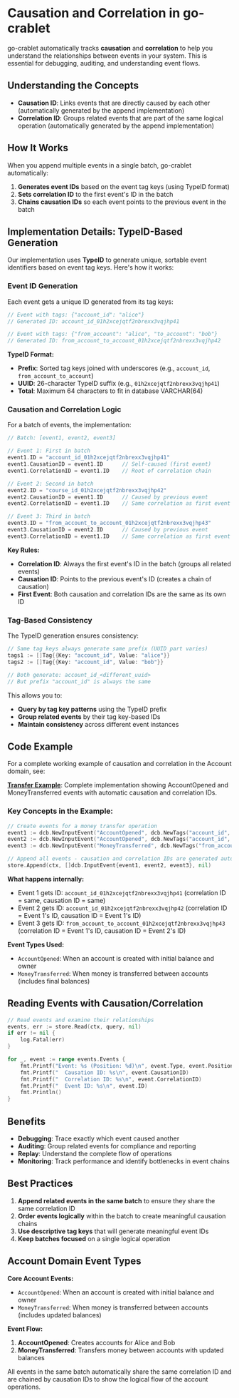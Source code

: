# Causation and Correlation in go-crablet

go-crablet automatically tracks **causation** and **correlation** to help you understand the relationships between events in your system. This is essential for debugging, auditing, and understanding event flows.

## Understanding the Concepts

- **Causation ID**: Links events that are directly caused by each other (automatically generated by the append implementation)
- **Correlation ID**: Groups related events that are part of the same logical operation (automatically generated by the append implementation)

## How It Works

When you append multiple events in a single batch, go-crablet automatically:

1. **Generates event IDs** based on the event tag keys (using TypeID format)
2. **Sets correlation ID** to the first event's ID in the batch
3. **Chains causation IDs** so each event points to the previous event in the batch

## Implementation Details: TypeID-Based Generation

Our implementation uses **TypeID** to generate unique, sortable event identifiers based on event tag keys. Here's how it works:

### Event ID Generation

Each event gets a unique ID generated from its tag keys:

```go
// Event with tags: {"account_id": "alice"}
// Generated ID: account_id_01h2xcejqtf2nbrexx3vqjhp41

// Event with tags: {"from_account": "alice", "to_account": "bob"}
// Generated ID: from_account_to_account_01h2xcejqtf2nbrexx3vqjhp42
```

**TypeID Format:**
- **Prefix**: Sorted tag keys joined with underscores (e.g., `account_id`, `from_account_to_account`)
- **UUID**: 26-character TypeID suffix (e.g., `01h2xcejqtf2nbrexx3vqjhp41`)
- **Total**: Maximum 64 characters to fit in database VARCHAR(64)

### Causation and Correlation Logic

For a batch of events, the implementation:

```go
// Batch: [event1, event2, event3]

// Event 1: First in batch
event1.ID = "account_id_01h2xcejqtf2nbrexx3vqjhp41"
event1.CausationID = event1.ID      // Self-caused (first event)
event1.CorrelationID = event1.ID    // Root of correlation chain

// Event 2: Second in batch  
event2.ID = "course_id_01h2xcejqtf2nbrexx3vqjhp42"
event2.CausationID = event1.ID      // Caused by previous event
event2.CorrelationID = event1.ID    // Same correlation as first event

// Event 3: Third in batch
event3.ID = "from_account_to_account_01h2xcejqtf2nbrexx3vqjhp43"
event3.CausationID = event2.ID      // Caused by previous event
event3.CorrelationID = event1.ID    // Same correlation as first event
```

**Key Rules:**
- **Correlation ID**: Always the first event's ID in the batch (groups all related events)
- **Causation ID**: Points to the previous event's ID (creates a chain of causation)
- **First Event**: Both causation and correlation IDs are the same as its own ID

### Tag-Based Consistency

The TypeID generation ensures consistency:

```go
// Same tag keys always generate same prefix (UUID part varies)
tags1 := []Tag{{Key: "account_id", Value: "alice"}}
tags2 := []Tag{{Key: "account_id", Value: "bob"}}

// Both generate: account_id_<different_uuid>
// But prefix "account_id" is always the same
```

This allows you to:
- **Query by tag key patterns** using the TypeID prefix
- **Group related events** by their tag key-based IDs
- **Maintain consistency** across different event instances

## Code Example

For a complete working example of causation and correlation in the Account domain, see:

**[Transfer Example](internal/examples/transfer/main.go)**: Complete implementation showing AccountOpened and MoneyTransferred events with automatic causation and correlation IDs.

### Key Concepts in the Example:

```go
// Create events for a money transfer operation
event1 := dcb.NewInputEvent("AccountOpened", dcb.NewTags("account_id", "alice"), data1)
event2 := dcb.NewInputEvent("AccountOpened", dcb.NewTags("account_id", "bob"), data2)
event3 := dcb.NewInputEvent("MoneyTransferred", dcb.NewTags("from_account", "alice", "to_account", "bob"), data3)

// Append all events - causation and correlation IDs are generated automatically
store.Append(ctx, []dcb.InputEvent{event1, event2, event3}, nil)
```

**What happens internally:**
- Event 1 gets ID: `account_id_01h2xcejqtf2nbrexx3vqjhp41` (correlation ID = same, causation ID = same)
- Event 2 gets ID: `account_id_01h2xcejqtf2nbrexx3vqjhp42` (correlation ID = Event 1's ID, causation ID = Event 1's ID)
- Event 3 gets ID: `from_account_to_account_01h2xcejqtf2nbrexx3vqjhp43` (correlation ID = Event 1's ID, causation ID = Event 2's ID)

**Event Types Used:**
- `AccountOpened`: When an account is created with initial balance and owner
- `MoneyTransferred`: When money is transferred between accounts (includes final balances)

## Reading Events with Causation/Correlation

```go
// Read events and examine their relationships
events, err := store.Read(ctx, query, nil)
if err != nil {
    log.Fatal(err)
}

for _, event := range events.Events {
    fmt.Printf("Event: %s (Position: %d)\n", event.Type, event.Position)
    fmt.Printf("  Causation ID: %s\n", event.CausationID)
    fmt.Printf("  Correlation ID: %s\n", event.CorrelationID)
    fmt.Printf("  Event ID: %s\n", event.ID)
    fmt.Println()
}
```

## Benefits

- **Debugging**: Trace exactly which event caused another
- **Auditing**: Group related events for compliance and reporting
- **Replay**: Understand the complete flow of operations
- **Monitoring**: Track performance and identify bottlenecks in event chains

## Best Practices

1. **Append related events in the same batch** to ensure they share the same correlation ID
2. **Order events logically** within the batch to create meaningful causation chains
3. **Use descriptive tag keys** that will generate meaningful event IDs
4. **Keep batches focused** on a single logical operation

## Account Domain Event Types

**Core Account Events:**
- `AccountOpened`: When an account is created with initial balance and owner
- `MoneyTransferred`: When money is transferred between accounts (includes updated balances)

**Event Flow:**
1. **AccountOpened**: Creates accounts for Alice and Bob
2. **MoneyTransferred**: Transfers money between accounts with updated balances

All events in the same batch automatically share the same correlation ID and are chained by causation IDs to show the logical flow of the account operations. 